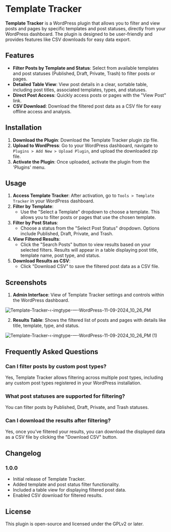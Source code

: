 # Template Tracker

**Template Tracker** is a WordPress plugin that allows you to filter and view posts and pages by specific templates and post statuses, directly from your WordPress dashboard. The plugin is designed to be user-friendly and provides features like CSV downloads for easy data export.

## Features

- **Filter Posts by Template and Status**: Select from available templates and post statuses (Published, Draft, Private, Trash) to filter posts or pages.
- **Detailed Table View**: View post details in a clear, sortable table, including post titles, associated templates, types, and statuses.
- **Direct Post Access**: Quickly access posts or pages with the "View Post" link.
- **CSV Download**: Download the filtered post data as a CSV file for easy offline access and analysis.

## Installation

1. **Download the Plugin**: Download the Template Tracker plugin zip file.
2. **Upload to WordPress**: Go to your WordPress dashboard, navigate to `Plugins > Add New > Upload Plugin`, and upload the downloaded zip file.
3. **Activate the Plugin**: Once uploaded, activate the plugin from the 'Plugins' menu.

## Usage

1. **Access Template Tracker**: After activation, go to `Tools > Template Tracker` in your WordPress dashboard.
2. **Filter by Template**:
   - Use the "Select a Template" dropdown to choose a template. This allows you to filter posts or pages that use the chosen template.
3. **Filter by Post Status**:
   - Choose a status from the "Select Post Status" dropdown. Options include Published, Draft, Private, and Trash.
4. **View Filtered Results**:
   - Click the "Search Posts" button to view results based on your selected filters. Results will appear in a table displaying post title, template name, post type, and status.
5. **Download Results as CSV**:
   - Click "Download CSV" to save the filtered post data as a CSV file.

## Screenshots

1. **Admin Interface**: View of Template Tracker settings and controls within the WordPress dashboard.

![Template-Tracker-‹-imgtype-—-WordPress-11-09-2024_10_26_PM](https://github.com/user-attachments/assets/6023d456-6ed4-47e6-b19f-02557c6a1814)


2. **Results Table**: Shows the filtered list of posts and pages with details like title, template, type, and status.

![Template-Tracker-‹-imgtype-—-WordPress-11-09-2024_10_26_PM (1)](https://github.com/user-attachments/assets/09c6fde8-5b98-4ead-8d38-9353054d4eca)


## Frequently Asked Questions

### Can I filter posts by custom post types?
Yes, Template Tracker allows filtering across multiple post types, including any custom post types registered in your WordPress installation.

### What post statuses are supported for filtering?
You can filter posts by Published, Draft, Private, and Trash statuses.

### Can I download the results after filtering?
Yes, once you’ve filtered your results, you can download the displayed data as a CSV file by clicking the "Download CSV" button.

## Changelog

### 1.0.0
- Initial release of Template Tracker.
- Added template and post status filter functionality.
- Included a table view for displaying filtered post data.
- Enabled CSV download for filtered results.

## License

This plugin is open-source and licensed under the GPLv2 or later.

